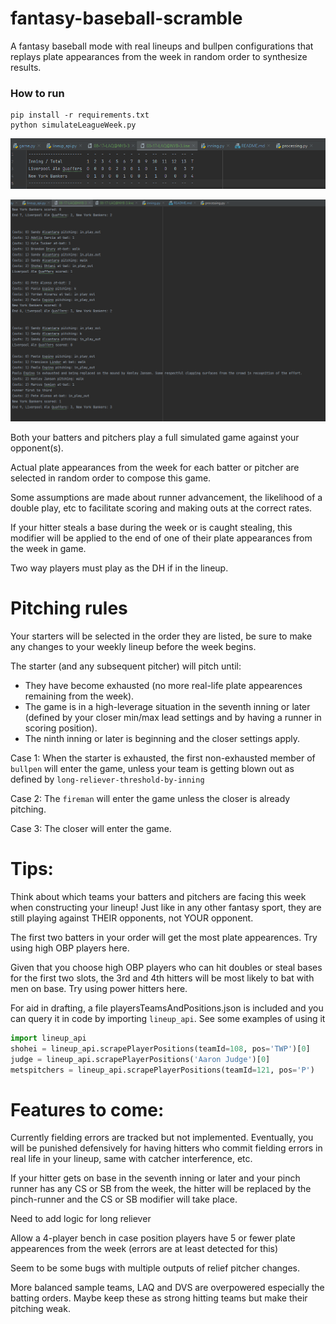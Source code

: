# fantasy-baseball-scramble
A fantasy baseball mode with real lineups and bullpen configurations that replays plate appearances from the week in random order to synthesize results.

### How to run
```commandline
pip install -r requirements.txt
python simulateLeagueWeek.py
```


![Example output](https://raw.githubusercontent.com/markd315/fantasy-baseball-scramble/master/img/line_output.png)

![Example output](https://raw.githubusercontent.com/markd315/fantasy-baseball-scramble/master/img/debug_output.png)

Both your batters and pitchers play a full simulated game against your opponent(s).

Actual plate appearances from the week for each batter or pitcher are selected in random order to compose this game.

Some assumptions are made about runner advancement, the likelihood of a double play, etc to facilitate scoring and making outs at the correct rates.

If your hitter steals a base during the week or is caught stealing, this modifier will be applied to the end of one of their plate appearances from the week in game.

Two way players must play as the DH if in the lineup.

# Pitching rules

Your starters will be selected in the order they are listed, be sure to make any changes to your weekly lineup before the week begins.

The starter (and any subsequent pitcher) will pitch until:

- They have become exhausted (no more real-life plate appearences remaining from the week).
- The game is in a high-leverage situation in the seventh inning or later (defined by your closer min/max lead settings and by having a runner in scoring position).
- The ninth inning or later is beginning and the closer settings apply.

Case 1: When the starter is exhausted, the first non-exhausted member of `bullpen` will enter the game, unless your team is getting blown out as defined by `long-reliever-threshold-by-inning`

Case 2: The `fireman` will enter the game unless the closer is already pitching.

Case 3: The closer will enter the game.


# Tips:

Think about which teams your batters and pitchers are facing this week when constructing your lineup! Just like in any other fantasy sport, they are still playing against THEIR opponents, not YOUR opponent.

The first two batters in your order will get the most plate appearences. Try using high OBP players here.

Given that you choose high OBP players who can hit doubles or steal bases for the first two slots, the 3rd and 4th hitters will be most likely to bat with men on base. Try using power hitters here.

For aid in drafting, a file playersTeamsAndPositions.json is included and you can query it in code by importing `lineup_api`. See some examples of using it
```python
import lineup_api
shohei = lineup_api.scrapePlayerPositions(teamId=108, pos='TWP')[0]
judge = lineup_api.scrapePlayerPositions('Aaron Judge')[0]
metspitchers = lineup_api.scrapePlayerPositions(teamId=121, pos='P')
```

# Features to come:

Currently fielding errors are tracked but not implemented. Eventually, you will be punished defensively for having hitters who commit fielding errors in real life in your lineup, same with catcher interference, etc.

If your hitter gets on base in the seventh inning or later and your pinch runner has any CS or SB from the week, the hitter will be replaced by the pinch-runner and the CS or SB modifier will take place.

Need to add logic for long reliever

Allow a 4-player bench in case position players have 5 or fewer plate appearences from the week (errors are at least detected for this)

Seem to be some bugs with multiple outputs of relief pitcher changes.

More balanced sample teams, LAQ and DVS are overpowered especially the batting orders. Maybe keep these as strong hitting teams but make their pitching weak.